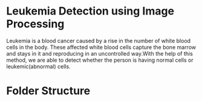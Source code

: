 # Leukemia Detection using Image Processing

Leukemia is a blood cancer caused by a rise in the number of white blood cells in the body. These affected white blood cells capture the bone marrow and stays in it and reproducing in an uncontrolled way.With the help of this method, we are able to detect whether the person is having normal cells or leukemic(abnormal) cells.

# Folder Structure
